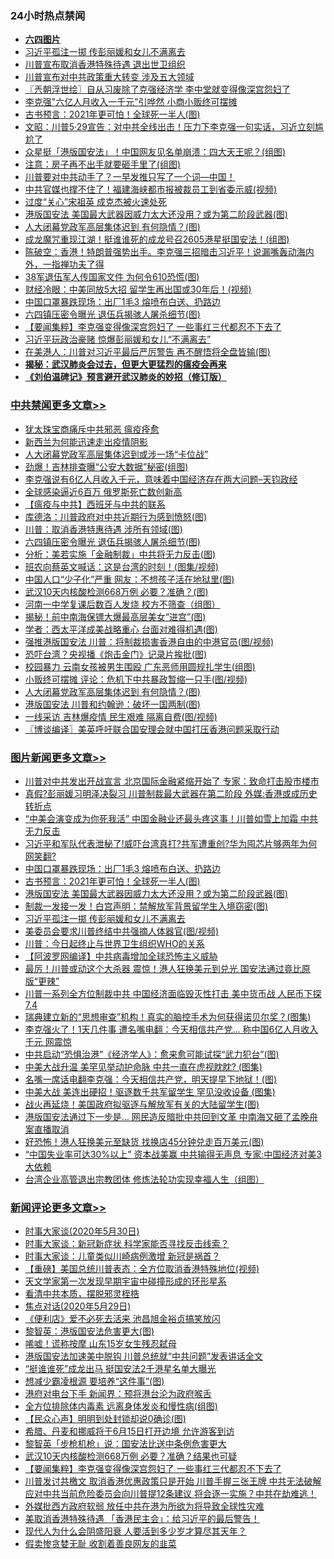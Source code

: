 <div class="catlist">
<h3>24小时热点禁闻</h3>
<ul>
<li><b><a href="64photo" target="_blank">六四图片</a></b></li>
<li><a href="https://github.com/fqnews/bnews/blob/master/topimagenews/20200530/1336686.md">习近平孤注一掷 传彭丽媛和女儿不满离去</a></li>
<li><a href="https://github.com/fqnews/bnews/blob/master/cbnews/20200530/1336656.md">川普宣布取消香港特殊待遇 退出世卫组织</a></li>
<li><a href="https://github.com/fqnews/bnews/blob/master/cbnews/20200530/1336658.md">川普宣布对中共政策重大转变 涉及五大领域</a></li>
<li><a href="https://github.com/fqnews/bnews/blob/master/ssgc/20200530/1336655.md">〖兲朝浮世绘〗自从习废除了克强经济学 李中堂就变得像深宫怨妇了</a></li>
<li><a href="https://github.com/fqnews/bnews/blob/master/headline/20200530/1336669.md">李克强"六亿人月收入一千元”引哗然  小商小贩终可摆摊</a></li>
<li><a href="https://github.com/fqnews/bnews/blob/master/topimagenews/20200530/1336912.md">古书预言：2021年更可怕！全球死一半人(图)</a></li>
<li><a href="https://github.com/fqnews/bnews/blob/master/cbnews/20200530/1336704.md">文昭：川普5·29宣告：对中共全线出击！压力下李克强一句实话，习近立刻尴尬了 </a></li>
<li><a href="https://github.com/fqnews/bnews/blob/master/yule/20200530/1336840.md">众星挺「港版国安法」！中国网友见名单崩溃：四大天王呢？(组图)</a></li>
<li><a href="https://github.com/fqnews/bnews/blob/master/cnnews/20200530/1336952.md">注意：房子再不出手就要砸手里了(组图)</a></li>
<li><a href="https://github.com/fqnews/bnews/blob/master/comments/20200530/1336596.md">川普要对中共动手了？一早发推只写了一个词—中国！</a></li>
<li><a href="https://github.com/fqnews/bnews/blob/master/cbnews/20200530/1336627.md">中共官媒也撑不住了！福建海峡都市报被裁员工到省委示威(视频)</a></li>
<li><a href="https://github.com/fqnews/bnews/blob/master/cnnews/20200530/1336737.md">过度“关心”宋祖英 成克杰被火速处死</a></li>
<li><a href="https://github.com/fqnews/bnews/blob/master/topimagenews/20200530/1336860.md">港版国安法 美国最大武器因威力太大还没用？或为第二阶段武器(图)</a></li>
<li><a href="https://github.com/fqnews/bnews/blob/master/cbnews/20200530/1336866.md">人大闭幕党政军高层集体迟到 有何隐情？(图)</a></li>
<li><a href="https://github.com/fqnews/bnews/blob/master/cnnews/hknews/20200530/1336832.md">成龙魔咒重现江湖！挺谁谁死的成龙号召2605港星挺国安法！(组图)</a></li>
<li><a href="https://github.com/fqnews/bnews/blob/master/cbnews/20200530/1336711.md">陈破空：香港！特朗普强势出手。李克强三招暗击习近平！说漏嘴轰动海内外，一指禅功夫了得 </a></li>
<li><a href="https://github.com/fqnews/bnews/blob/master/cbnews/20200530/1336847.md">38军退伍军人传国家文件 为何令610恐慌(图)</a></li>
<li><a href="https://github.com/fqnews/bnews/blob/master/cnnews/20200530/1336738.md">财经冷眼：中美同放5大招 留学生再出国或30年后！(视频)</a></li>
<li><a href="https://github.com/fqnews/bnews/blob/master/topimagenews/20200530/1336948.md">中国口罩暴跌现场：出厂1毛3 熔喷布白送、扔路边</a></li>
<li><a href="https://github.com/fqnews/bnews/blob/master/cbnews/20200530/1336966.md">六四镇压密令曝光 退伍兵揭骇人屠杀细节(图)</a></li>
<li><a href="https://github.com/fqnews/bnews/blob/master/comments/20200530/1336899.md">【要闻集粹】李克强变得像深宫怨妇了 一些事红三代都忍不下去了</a></li>
<li><a href="https://github.com/fqnews/bnews/blob/master/comments/20200530/1336764.md">习近平玩政治豪赌 惊爆彭丽媛和女儿“不满离去”</a></li>
<li><a href="https://github.com/fqnews/bnews/blob/master/cnnews/hknews/20200530/1336861.md">在美港人：川普对习近平最后严厉警告 再不醒悟将全盘皆输(图)</a></li>
<li><b><a href="https://github.com/fqnews/bnews/blob/master/comments/20200211/1275071.md" target="_blank">揭秘：武汉肺炎会过去，但更大更猛烈的瘟疫会再来</a></b></li>
<li><b><a href="https://github.com/fqnews/bnews/blob/master/comments/20200207/1272816.md" target="_blank">《刘伯温碑记》预言避开武汉肺炎的妙招（修订版）</a></b></li>
</ul>
</div>

<div class="catlist">
<h3><a href="https://github.com/fqnews/bnews/blob/master/cbnews/" target="_blank">中共禁闻</a><span><a href="https://github.com/fqnews/bnews/blob/master/cbnews/" target="_blank" rel="nofollow">更多文章>></a></span></h3>
<ul>
<li><a href="https://github.com/fqnews/bnews/blob/master/cbnews/20200530/1336890.md" target="_blank">犹太珠宝商痛斥中共邪恶 瘟疫痊愈</a></li>
<li><a href="https://github.com/fqnews/bnews/blob/master/cbnews/20200530/1336892.md" target="_blank">新西兰为何能迅速走出疫情阴影</a></li>
<li><a href="https://github.com/fqnews/bnews/blob/master/cbnews/20200530/1337037.md" target="_blank">人大闭幕党政军高层集体迟到或涉一场“卡位战”</a></li>
<li><a href="https://github.com/fqnews/bnews/blob/master/cbnews/20200530/1337035.md" target="_blank">劲爆！吉林排查曝“公安大数据”秘密(组图)</a></li>
<li><a href="https://github.com/fqnews/bnews/blob/master/cbnews/20200530/1337031.md" target="_blank">李克强说有6亿人月收入千元，意味着中国经济存在两大问题&#8211;天钧政经</a></li>
<li><a href="https://github.com/fqnews/bnews/blob/master/cbnews/20200530/1336985.md" target="_blank">全球感染逼近6百万 俄罗斯死亡数创新高</a></li>
<li><a href="https://github.com/fqnews/bnews/blob/master/cbnews/20200530/1336986.md" target="_blank">【瘟疫与中共】西班牙与中共的联系</a></li>
<li><a href="https://github.com/fqnews/bnews/blob/master/cbnews/20200530/1336989.md" target="_blank">库德洛：川普政府对中共近期行为感到愤怒(图)</a></li>
<li><a href="https://github.com/fqnews/bnews/blob/master/cbnews/20200530/1336988.md" target="_blank">川普：取消香港特惠待遇 涉所有领域(图)</a></li>
<li><a href="https://github.com/fqnews/bnews/blob/master/cbnews/20200530/1336966.md" target="_blank">六四镇压密令曝光 退伍兵揭骇人屠杀细节(图)</a></li>
<li><a href="https://github.com/fqnews/bnews/blob/master/cbnews/20200530/1336956.md" target="_blank">分析：美若实施「金融制裁」中共将无力反击(图)</a></li>
<li><a href="https://github.com/fqnews/bnews/blob/master/cbnews/20200530/1336951.md" target="_blank">班农向蔡英文喊话：这是台湾的时刻！(图集/视频)</a></li>
<li><a href="https://github.com/fqnews/bnews/blob/master/cbnews/20200530/1336950.md" target="_blank">中国人口“少子化”严重 网友：不想孩子活在地狱里(图)</a></li>
<li><a href="https://github.com/fqnews/bnews/blob/master/cbnews/20200530/1336940.md" target="_blank">武汉10天内核酸检测668万例 必要？准确？(图)</a></li>
<li><a href="https://github.com/fqnews/bnews/blob/master/cbnews/20200530/1336924.md" target="_blank">河南一中学复课后数百人发烧 校方不筛查（组图）</a></li>
<li><a href="https://github.com/fqnews/bnews/blob/master/cbnews/20200530/1336913.md" target="_blank">揭秘！前中南海保镖大爆最高层美女“进宫”(图)</a></li>
<li><a href="https://github.com/fqnews/bnews/blob/master/cbnews/20200530/1336906.md" target="_blank">学者：西太平洋成美战略重心 台面对难得机遇(图)</a></li>
<li><a href="https://github.com/fqnews/bnews/blob/master/cbnews/20200530/1336881.md" target="_blank">强推港版国安法 川普：将制裁损害香港自由的中港官员(图/视频)</a></li>
<li><a href="https://github.com/fqnews/bnews/blob/master/cbnews/20200530/1336877.md" target="_blank">恐吓台湾？央视播《炮击金门》记录片挨批(图)</a></li>
<li><a href="https://github.com/fqnews/bnews/blob/master/cbnews/20200530/1336876.md" target="_blank">校园暴力 云南女孩被男生围殴 广东恶师用圆规扎学生(组图)</a></li>
<li><a href="https://github.com/fqnews/bnews/blob/master/cbnews/20200530/1336870.md" target="_blank">小贩终可摆摊 评论：危机下中共暴政暂缩一只手(图/视频)</a></li>
<li><a href="https://github.com/fqnews/bnews/blob/master/cbnews/20200530/1336866.md" target="_blank">人大闭幕党政军高层集体迟到 有何隐情？(图)</a></li>
<li><a href="https://github.com/fqnews/bnews/blob/master/cbnews/20200530/1336854.md" target="_blank">港版国安法 川普和约翰逊：破坏一国两制(图)</a></li>
<li><a href="https://github.com/fqnews/bnews/blob/master/cbnews/20200530/1336853.md" target="_blank">一线采访 吉林爆疫情 民生艰难 隔离自费(图/视频)</a></li>
<li><a href="https://github.com/fqnews/bnews/blob/master/cbnews/20200530/1336850.md" target="_blank">〖博谈编译〗美英呼吁联合国安理会就中国打压香港问题采取行动</a></li>

</ul>
</div>
<div class="catlist">
<h3><a href="https://github.com/fqnews/bnews/blob/master/topimagenews/" target="_blank">图片新闻</a><span><a href="https://github.com/fqnews/bnews/blob/master/topimagenews/" target="_blank" rel="nofollow">更多文章>></a></span></h3>
<ul>
<li><a href="https://github.com/fqnews/bnews/blob/master/topimagenews/20200530/1337051.md" target="_blank">川普对中共发出开战宣言 北京国际金融紧缩开始了 专家：致命打击股市楼市</a></li>
<li><a href="https://github.com/fqnews/bnews/blob/master/topimagenews/20200530/1337026.md" target="_blank">真假?彭丽媛习明泽决裂习 川普制裁最大武器在第二阶段 外媒:香港或成历史转折点</a></li>
<li><a href="https://github.com/fqnews/bnews/blob/master/topimagenews/20200530/1337000.md" target="_blank">“中美会演变成为你死我活” 中国金融业还最头疼这事！川普如雪上加霜 中共无力反击</a></li>
<li><a href="https://github.com/fqnews/bnews/blob/master/topimagenews/20200530/1336999.md" target="_blank">习近平和军队代表泄秘了!威吓台湾真打?共军遭重创?华为囤芯片够两年为何网笑翻?</a></li>
<li><a href="https://github.com/fqnews/bnews/blob/master/topimagenews/20200530/1336948.md" target="_blank">中国口罩暴跌现场：出厂1毛3 熔喷布白送、扔路边</a></li>
<li><a href="https://github.com/fqnews/bnews/blob/master/topimagenews/20200530/1336912.md" target="_blank">古书预言：2021年更可怕！全球死一半人(图)</a></li>
<li><a href="https://github.com/fqnews/bnews/blob/master/topimagenews/20200530/1336860.md" target="_blank">港版国安法 美国最大武器因威力太大还没用？或为第二阶段武器(图)</a></li>
<li><a href="https://github.com/fqnews/bnews/blob/master/topimagenews/20200530/1336772.md" target="_blank">制裁一发接一发！白宫声明：禁解放军背景留学生入境窃密(图)</a></li>
<li><a href="https://github.com/fqnews/bnews/blob/master/topimagenews/20200530/1336686.md" target="_blank">习近平孤注一掷 传彭丽媛和女儿不满离去</a></li>
<li><a href="https://github.com/fqnews/bnews/blob/master/topimagenews/20200530/1336685.md" target="_blank">美委员会要求川普终结中共强摘人体器官(图/视频)</a></li>
<li><a href="https://github.com/fqnews/bnews/blob/master/topimagenews/20200530/1336680.md" target="_blank">川普：今日起终止与世界卫生组织WHO的关系</a></li>
<li><a href="https://github.com/fqnews/bnews/blob/master/topimagenews/20200529/1336547.md" target="_blank">【阿波罗网编译】中共病毒增加全球恐怖主义威胁</a></li>
<li><a href="https://github.com/fqnews/bnews/blob/master/topimagenews/20200529/1336516.md" target="_blank">最厉！川普或动这个大杀器 震惊！港人狂换美元到兑光 国安法通过竟比原版“更辣”</a></li>
<li><a href="https://github.com/fqnews/bnews/blob/master/topimagenews/20200529/1336492.md" target="_blank">川普一系列全方位制裁中共 中国经济面临毁灭性打击 美中货币战 人民币下探7.4</a></li>
<li><a href="https://github.com/fqnews/bnews/blob/master/topimagenews/20200529/1336416.md" target="_blank">瑞典建立新的“思想审查”机构！真实的脑控手术为何获得诺贝尔奖？(图集)</a></li>
<li><a href="https://github.com/fqnews/bnews/blob/master/topimagenews/20200529/1336410.md" target="_blank">李克强火了！1天几件事 遭名嘴电翻：今天相信共产党&#8230; 称中国6亿人月收入千元 网震惊</a></li>
<li><a href="https://github.com/fqnews/bnews/blob/master/topimagenews/20200529/1336369.md" target="_blank">中共启动“恐惧治港”《经济学人》：愈来愈可能试探“武力犯台”(图)</a></li>
<li><a href="https://github.com/fqnews/bnews/blob/master/topimagenews/20200529/1336359.md" target="_blank">中美大战升温 美罕见举动护命脉 中共一直在虎视眈眈? (图集)</a></li>
<li><a href="https://github.com/fqnews/bnews/blob/master/topimagenews/20200529/1336306.md" target="_blank">名嘴一席话电翻李克强：今天相信共产党，明天提早下地狱！(图)</a></li>
<li><a href="https://github.com/fqnews/bnews/blob/master/topimagenews/20200529/1336294.md" target="_blank">中美大战 美连出硬招！驱逐数千共军留学生 罕见没收设备 (图集)</a></li>
<li><a href="https://github.com/fqnews/bnews/blob/master/topimagenews/20200528/1335989.md" target="_blank">战火再延烧！美国政府拟驱逐与解放军有关的大陆留学生(图)</a></li>
<li><a href="https://github.com/fqnews/bnews/blob/master/topimagenews/20200528/1335979.md" target="_blank">港版国安法通过下一步是&#8230; 网民造反暗批中共回到文革 中南海又砸了孟晚舟案直播取消</a></li>
<li><a href="https://github.com/fqnews/bnews/blob/master/topimagenews/20200528/1335978.md" target="_blank">好恐怖！港人狂换美元至缺货 找换店45分钟兑走百万美元(图)</a></li>
<li><a href="https://github.com/fqnews/bnews/blob/master/topimagenews/20200528/1335900.md" target="_blank">“中国失业率可达30%以上” 资本战美赢 中共输得无声息 专家:中国经济对美3大依赖</a></li>
<li><a href="https://github.com/fqnews/bnews/blob/master/comments/20200528/1335859.md" target="_blank">台湾企业高管退出宗教团体 修炼法轮功实现幸福人生（组图）</a></li>

</ul>
</div>
<div class="catlist">
<h3><a href="https://github.com/fqnews/bnews/blob/master/comments/" target="_blank">新闻评论</a><span><a href="https://github.com/fqnews/bnews/blob/master/comments/" target="_blank" rel="nofollow">更多文章>></a></span></h3>
<ul>
<li><a href="https://github.com/fqnews/bnews/blob/master/comments/20200530/1337053.md" target="_blank">时事大家谈(2020年5月30日)</a></li>
<li><a href="https://github.com/fqnews/bnews/blob/master/comments/20200530/1337052.md" target="_blank">时事大家谈：新冠新症状 科学家能否寻找反击线索？</a></li>
<li><a href="https://github.com/fqnews/bnews/blob/master/comments/20200530/1337046.md" target="_blank">时事大家谈：儿童类似川崎病例激增 新冠是祸首？</a></li>
<li><a href="https://github.com/fqnews/bnews/blob/master/comments/20200530/1337045.md" target="_blank">【重磅】美国总统川普表态：全方位取消香港特殊地位(视频)</a></li>
<li><a href="https://github.com/fqnews/bnews/blob/master/comments/20200530/1337038.md" target="_blank">天文学家第一次发现早期宇宙中碰撞形成的环形星系</a></li>
<li><a href="https://github.com/fqnews/bnews/blob/master/comments/20200530/1336894.md" target="_blank">看清中共本质，摆脱邪灵桎梏</a></li>
<li><a href="https://github.com/fqnews/bnews/blob/master/comments/20200530/1337030.md" target="_blank">焦点对话(2020年5月29日)</a></li>
<li><a href="https://github.com/fqnews/bnews/blob/master/comments/20200530/1337018.md" target="_blank">《便利店》爱不必死去活来 池昌旭金裕贞搞笑放闪</a></li>
<li><a href="https://github.com/fqnews/bnews/blob/master/comments/20200530/1336990.md" target="_blank">黎智英：港版国安法危害更大(图)</a></li>
<li><a href="https://github.com/fqnews/bnews/blob/master/comments/20200530/1336980.md" target="_blank">唏嘘！谎称按摩  山东15岁女生残忍弑母</a></li>
<li><a href="https://github.com/fqnews/bnews/blob/master/comments/20200530/1336979.md" target="_blank">港版国安法加速美中脱钩 川普总统就“中共问题”发表讲话全文</a></li>
<li><a href="https://github.com/fqnews/bnews/blob/master/comments/20200530/1336977.md" target="_blank">“挺谁谁死”成龙出马  挺国安法2千港星名单大曝光</a></li>
<li><a href="https://github.com/fqnews/bnews/blob/master/comments/20200530/1336965.md" target="_blank">想减少霸凌根源 要培养“这件事”(图)</a></li>
<li><a href="https://github.com/fqnews/bnews/blob/master/comments/20200530/1336957.md" target="_blank">港府对电台下手 新闻界：预将港台沦为政府喉舌</a></li>
<li><a href="https://github.com/fqnews/bnews/blob/master/comments/20200530/1336947.md" target="_blank">全方位排除体内毒素 远离身体发炎和慢性病(组图)</a></li>
<li><a href="https://github.com/fqnews/bnews/blob/master/comments/20200530/1336946.md" target="_blank">【民众心声】明明到处封锁却说0确诊(图)</a></li>
<li><a href="https://github.com/fqnews/bnews/blob/master/comments/20200530/1336914.md" target="_blank">希腊、丹麦和挪威将于6月15日打开边境 允许游客到访</a></li>
<li><a href="https://github.com/fqnews/bnews/blob/master/comments/20200530/1336910.md" target="_blank">黎智英「步枪机枪」说：国安法比送中条例危害更大</a></li>
<li><a href="https://github.com/fqnews/bnews/blob/master/comments/20200530/1336904.md" target="_blank">武汉10天内核酸检测668万例  必要？准确？结果也可疑</a></li>
<li><a href="https://github.com/fqnews/bnews/blob/master/comments/20200530/1336899.md" target="_blank">【要闻集粹】李克强变得像深宫怨妇了 一些事红三代都忍不下去了</a></li>
<li><a href="https://github.com/fqnews/bnews/blob/master/comments/20200530/1336888.md" target="_blank">川普发讨共檄文 取消香港优惠政策只是开始 川普手握三张王牌 中共无法破解 应对中共当前危险委员会向川普提12条建议 将会逐一实施？中共在劫难逃！</a></li>
<li><a href="https://github.com/fqnews/bnews/blob/master/comments/20200530/1336880.md" target="_blank">外媒批西方政府软弱 放任中共在港为所欲为将导致全球性灾难</a></li>
<li><a href="https://github.com/fqnews/bnews/blob/master/comments/20200530/1336864.md" target="_blank">美取消香港特殊待遇 「香港民主会」：给习近平的最后警告！</a></li>
<li><a href="https://github.com/fqnews/bnews/blob/master/comments/20200530/1336863.md" target="_blank">现代人为什么会阴盛阳衰 人要活到多少岁才算尽其天年？</a></li>
<li><a href="https://github.com/fqnews/bnews/blob/master/comments/20200530/1336862.md" target="_blank">假卖惨贪婪无耻 收割着善良网友的韭菜</a></li>

</ul>
</div>